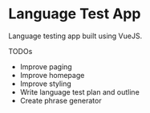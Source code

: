 # Language Test App

Language testing app built using VueJS.

TODOs

* Improve paging
* Improve homepage
* Improve styling
* Write language test plan and outline
* Create phrase generator
